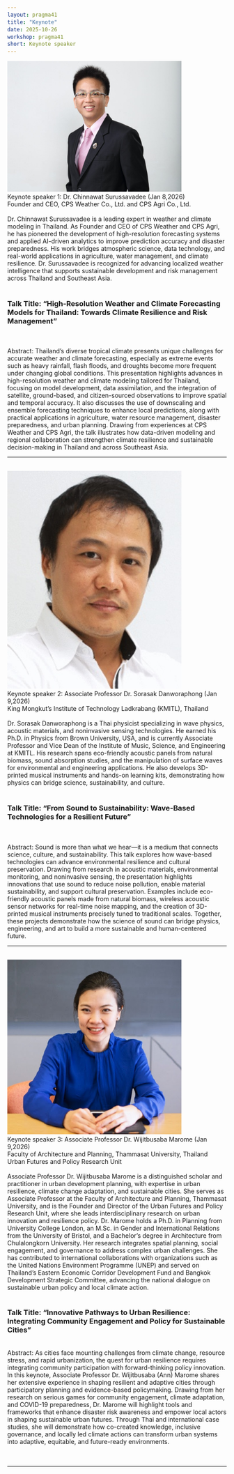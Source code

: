 ```yaml
---
layout: pragma41
title: "Keynote"
date: 2025-10-26
workshop: pragma41
short: Keynote speaker
---
```


<img src="https://raw.githubusercontent.com/pragmagrid/pragmagrid.github.io/refs/heads/master/images/pragma41/Chinnawat_Surussavadee_Pic.jpg" alt="Dr. Chinnawat Surussavadee" width="400">
<div class="border41">Keynote speaker 1: Dr. Chinnawat Surussavadee (Jan 8,2026)</div>
Founder and CEO, CPS Weather Co., Ltd. and CPS Agri Co., Ltd.
<br><br>
Dr. Chinnawat Surussavadee is a leading expert in weather and climate modeling in Thailand. As Founder and CEO of CPS Weather and CPS Agri, he has pioneered the development of high-resolution forecasting systems and applied AI-driven analytics to improve prediction accuracy and disaster preparedness. His work bridges atmospheric science, data technology, and real-world applications in agriculture, water management, and climate resilience. Dr. Surussavadee is recognized for advancing localized weather intelligence that supports sustainable development and risk management across Thailand and Southeast Asia. <br>
<br>
<h3>Talk Title: “High-Resolution Weather and Climate Forecasting Models for Thailand: Towards Climate Resilience and Risk Management”</h3>
<br><br>
Abstract: Thailand’s diverse tropical climate presents unique challenges for accurate weather and climate forecasting, especially as extreme events such as heavy rainfall, flash floods, and droughts become more frequent under changing global conditions. This presentation highlights advances in high-resolution weather and climate modeling tailored for Thailand, focusing on model development, data assimilation, and the integration of satellite, ground-based, and citizen-sourced observations to improve spatial and temporal accuracy. It also discusses the use of downscaling and ensemble forecasting techniques to enhance local predictions, along with practical applications in agriculture, water resource management, disaster preparedness, and urban planning. Drawing from experiences at CPS Weather and CPS Agri, the talk illustrates how data-driven modeling and regional collaboration can strengthen climate resilience and sustainable decision-making in Thailand and across Southeast Asia.
<br>
<hr>
<br>
<img src="https://raw.githubusercontent.com/pragmagrid/pragmagrid.github.io/refs/heads/master/images/pragma41/Sorasak_Danworaphong_Pic.jpg" alt="Associate Professor Dr. Sorasak Danworaphong" width="400">
<div class="border41">Keynote speaker 2: Associate Professor Dr. Sorasak Danworaphong (Jan 9,2026)</div>
King Mongkut’s Institute of Technology Ladkrabang (KMITL), Thailand
<br><br>
Dr. Sorasak Danworaphong is a Thai physicist specializing in wave physics, acoustic materials, and noninvasive sensing technologies. He earned his Ph.D. in Physics from Brown University, USA, and is currently Associate Professor and Vice Dean of the Institute of Music, Science, and Engineering at KMITL. His research spans eco-friendly acoustic panels from natural biomass, sound absorption studies, and the manipulation of surface waves for environmental and engineering applications. He also develops 3D-printed musical instruments and hands-on learning kits, demonstrating how physics can bridge science, sustainability, and culture. <br>
<br>
<h3>Talk Title: “From Sound to Sustainability: Wave-Based Technologies for a Resilient Future”</h3><br><br>
Abstract: Sound is more than what we hear—it is a medium that connects science, culture, and sustainability. This talk explores how wave-based technologies can advance environmental resilience and cultural preservation. Drawing from research in acoustic materials, environmental monitoring, and noninvasive sensing, the presentation highlights innovations that use sound to reduce noise pollution, enable material sustainability, and support cultural preservation. Examples include eco-friendly acoustic panels made from natural biomass, wireless acoustic sensor networks for real-time noise mapping, and the creation of 3D-printed musical instruments precisely tuned to traditional scales. Together, these projects demonstrate how the science of sound can bridge physics, engineering, and art to build a more sustainable and human-centered future.
<br>
<hr>
<br>
<img src="https://raw.githubusercontent.com/pragmagrid/pragmagrid.github.io/refs/heads/master/images/pragma41/Wijitbusaba_Marome_Pic.png" alt="Dr. Chinnawat Surussavadee" width="400">
<div class="border41">Keynote speaker 3: Associate Professor Dr. Wijitbusaba Marome (Jan 9,2026)</div>
Faculty of Architecture and Planning, Thammasat University, Thailand<br>
Urban Futures and Policy Research Unit
<br><br>
Associate Professor Dr. Wijitbusaba Marome is a distinguished scholar and practitioner in urban development planning, with expertise in urban resilience, climate change adaptation, and sustainable cities. She serves as Associate Professor at the Faculty of Architecture and Planning, Thammasat University, and is the Founder and Director of the Urban Futures and Policy Research Unit, where she leads interdisciplinary research on urban innovation and resilience policy. Dr. Marome holds a Ph.D. in Planning from University College London, an M.Sc. in Gender and International Relations from the University of Bristol, and a Bachelor’s degree in Architecture from Chulalongkorn University. Her research integrates spatial planning, social engagement, and governance to address complex urban challenges. She has contributed to international collaborations with organizations such as the United Nations Environment Programme (UNEP) and served on Thailand’s Eastern Economic Corridor Development Fund and Bangkok Development Strategic Committee, advancing the national dialogue on sustainable urban policy and local climate action.<br>
<br>
<h3>Talk Title:  “Innovative Pathways to Urban Resilience: Integrating Community Engagement and Policy for Sustainable Cities”</h3>
<br>
Abstract: As cities face mounting challenges from climate change, resource stress, and rapid urbanization, the quest for urban resilience requires integrating community participation with forward-thinking policy innovation. In this keynote, Associate Professor Dr. Wijitbusaba (Ann) Marome shares her extensive experience in shaping resilient and adaptive cities through participatory planning and evidence-based policymaking. Drawing from her research on serious games for community engagement, climate adaptation, and COVID-19 preparedness, Dr. Marome will highlight tools and frameworks that enhance disaster risk awareness and empower local actors in shaping sustainable urban futures. Through Thai and international case studies, she will demonstrate how co-created knowledge, inclusive governance, and locally led climate actions can transform urban systems into adaptive, equitable, and future-ready environments.
<br><br><br>
<hr>
<br><br><br>
